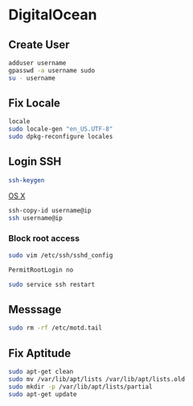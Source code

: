 # DigitalOcean

## Create User

```sh
adduser username
gpasswd -a username sudo
su - username
```

## Fix Locale

```sh
locale
sudo locale-gen "en_US.UTF-8"
sudo dpkg-reconfigure locales
```

## Login SSH

```sh
ssh-keygen
```

[OS X](https://github.com/beautifulcode/ssh-copy-id-for-OSX)

```sh
ssh-copy-id username@ip
ssh username@ip
```

### Block root access

```sh
sudo vim /etc/ssh/sshd_config

PermitRootLogin no

sudo service ssh restart
```

## Messsage

```sh
sudo rm -rf /etc/motd.tail
```

## Fix Aptitude

```sh
sudo apt-get clean
sudo mv /var/lib/apt/lists /var/lib/apt/lists.old
sudo mkdir -p /var/lib/apt/lists/partial
sudo apt-get update
```
